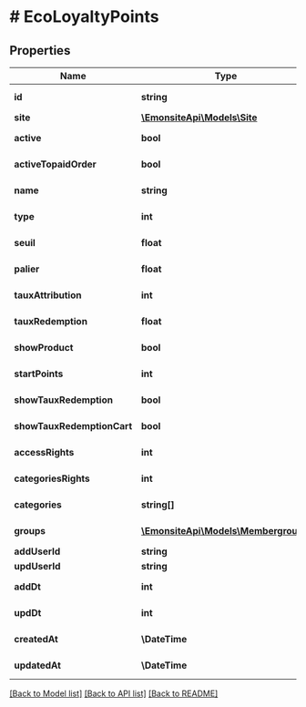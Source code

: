 # # EcoLoyaltyPoints

## Properties

Name | Type | Description | Notes
------------ | ------------- | ------------- | -------------
**id** | **string** |  | [optional] [readonly]
**site** | [**\EmonsiteApi\Models\Site**](Site.md) |  | [optional]
**active** | **bool** |  | [optional] [readonly]
**activeTopaidOrder** | **bool** |  | [optional] [readonly]
**name** | **string** |  | [optional] [readonly]
**type** | **int** |  | [optional] [readonly]
**seuil** | **float** |  | [optional] [readonly]
**palier** | **float** |  | [optional] [readonly]
**tauxAttribution** | **int** |  | [optional] [readonly]
**tauxRedemption** | **float** |  | [optional] [readonly]
**showProduct** | **bool** |  | [optional] [readonly]
**startPoints** | **int** |  | [optional] [readonly]
**showTauxRedemption** | **bool** |  | [optional] [readonly]
**showTauxRedemptionCart** | **bool** |  | [optional] [readonly]
**accessRights** | **int** |  | [optional] [readonly]
**categoriesRights** | **int** |  | [optional] [readonly]
**categories** | **string[]** |  | [optional] [readonly]
**groups** | [**\EmonsiteApi\Models\Membergroup[]**](Membergroup.md) |  | [optional] [readonly]
**addUserId** | **string** |  | [optional]
**updUserId** | **string** |  | [optional]
**addDt** | **int** |  | [optional] [readonly]
**updDt** | **int** |  | [optional] [readonly]
**createdAt** | **\DateTime** |  | [optional] [readonly]
**updatedAt** | **\DateTime** |  | [optional] [readonly]

[[Back to Model list]](../../README.md#models) [[Back to API list]](../../README.md#endpoints) [[Back to README]](../../README.md)

